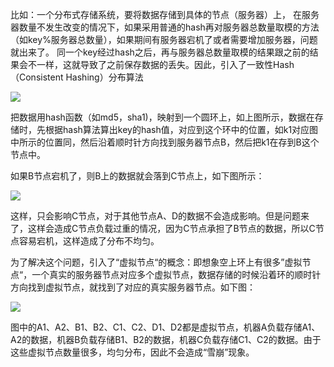 比如：一个分布式存储系统，要将数据存储到具体的节点（服务器）上， 在服务器数量不发生改变的情况下，如果采用普通的hash再对服务器总数量取模的方法（如key%服务器总数量），如果期间有服务器宕机了或者需要增加服务器，问题就出来了。 同一个key经过hash之后，再与服务器总数量取模的结果跟之前的结果会不一样，这就导致了之前保存数据的丢失。因此，引入了一致性Hash（Consistent Hashing）分布算法

![](http://mycsdnblog.work/201919091619-e.png)

把数据用hash函数（如md5，sha1)，映射到一个圆环上，如上图所示，数据在存储时，先根据hash算法算出key的hash值，对应到这个环中的位置，如k1对应图中所示的位置同，然后沿着顺时针方向找到服务器节点B，然后把k1在存到B这个节点中。

如果B节点宕机了，则B上的数据就会落到C节点上，如下图所示：

![](http://mycsdnblog.work/201919091623-Q.png)

这样，只会影响C节点，对于其他节点A、D的数据不会造成影响。但是问题来了，这样会造成C节点负载过重的情况，因为C节点承担了B节点的数据，所以C节点容易宕机，这样造成了分布不均匀。

为了解决这个问题，引入了“虚拟节点“的概念：即想象空上环上有很多”虚拟节点“，一个真实的服务器节点对应多个虚拟节点，数据存储的时候沿着环的顺时针方向找到虚拟节点，就找到了对应的真实服务器节点。如下图：

![](http://mycsdnblog.work/201919091624-l.png)

图中的A1、A2、B1、B2、C1、C2、D1、D2都是虚拟节点，机器A负载存储A1、A2的数据，机器B负载存储B1、B2的数据，机器C负载存储C1、C2的数据。由于这些虚拟节点数量很多，均匀分布，因此不会造成“雪崩”现象。

